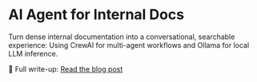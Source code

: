 # AI Agent for Internal Docs

Turn dense internal documentation into a conversational, searchable experience: Using CrewAI for multi-agent workflows and Ollama for local LLM inference.

🔗 Full write-up: [Read the blog post](https://dhyey-devops.hashnode.dev/automating-internal-docs-search-with-llm-agents-crewai-ollama)
